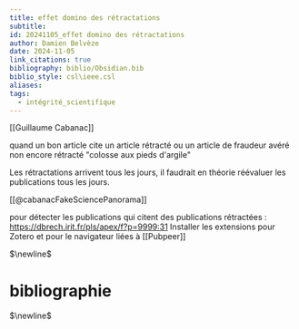 ```yaml
---
title: effet domino des rétractations
subtitle: 
id: 20241105_effet domino des rétractations
author: Damien Belvèze
date: 2024-11-05
link_citations: true
bibliography: biblio/Obsidian.bib
biblio_style: csl\ieee.csl
aliases: 
tags:
  - intégrité_scientifique
---
```

[[Guillaume Cabanac]]

quand un bon article cite un article rétracté ou un article de fraudeur avéré non encore rétracté
"colosse aux pieds d'argile"

Les rétractations arrivent tous les jours, il faudrait en théorie réévaluer les publications tous les jours. 

[[@cabanacFakeSciencePanorama]]

pour détecter les publications qui citent des publications rétractées : https://dbrech.irit.fr/pls/apex/f?p=9999:31
Installer les extensions pour Zotero et pour le navigateur liées à [[Pubpeer]]

$\newline$
# bibliographie
$\newline$






